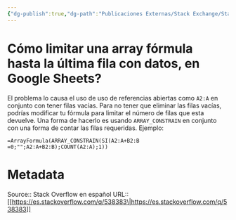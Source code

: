 ```yaml
---
{"dg-publish":true,"dg-path":"Publicaciones Externas/Stack Exchange/Stack Overflow en español/es.stackoverflow.com-538383.md","permalink":"/publicaciones-externas/stack-exchange/stack-overflow-en-espanol/es-stackoverflow-com-538383/","title":"Cómo limitar una array fórmula hasta la última fila con datos, en Google Sheets?","hide":true,"noteIcon":"default","created":"2024-04-03T12:49:10.355-06:00","updated":"2024-04-05T16:43:57.749-06:00"}
---
```


# Cómo limitar una array fórmula hasta la última fila con datos, en Google Sheets?

El problema lo causa el uso de uso de referencias abiertas como `A2:A` en conjunto con tener filas vacías. Para no tener que eliminar las filas vacías, podrías modificar tu fórmula para limitar el número de filas que esta devuelve. Una forma de hacerlo es usando `ARRAY_CONSTRAIN` en conjunto con una forma de contar las filas requeridas. Ejemplo:

```
=ArrayFormula(ARRAY_CONSTRAIN(SI(A2:A+B2:B =0;"";A2:A+B2:B);COUNT(A2:A);1))

```

# Metadata
Source:: Stack Overflow en español
URL:: [[https://es.stackoverflow.com/q/538383\|https://es.stackoverflow.com/q/538383]]

